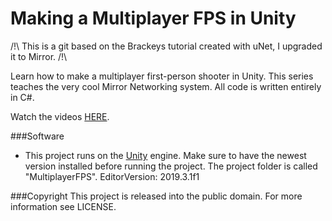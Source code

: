 Making a Multiplayer FPS in Unity
========

/!\ This is a git based on the Brackeys tutorial created with uNet, I upgraded it to Mirror. /!\

Learn how to make a multiplayer first-person shooter in Unity. This series teaches the very cool Mirror Networking system. All code is written entirely in C#.

Watch the videos [HERE](https://www.youtube.com/playlist?list=PLPV2KyIb3jR5PhGqsO7G4PsbEC_Al-kPZ).

###Software
- This project runs on the [Unity](http://unity3d.com) engine. Make sure to have the newest version installed before running the project. The project folder is called "MultiplayerFPS".
EditorVersion: 2019.3.1f1

###Copyright
This project is released into the public domain. For more information see LICENSE.
